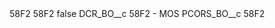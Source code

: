 <?xml version="1.0" encoding="UTF-8"?>
<CustomMetadata xmlns="http://soap.sforce.com/2006/04/metadata" xmlns:xsi="http://www.w3.org/2001/XMLSchema-instance" xmlns:xsd="http://www.w3.org/2001/XMLSchema">
    <description>58F2</description>
    <label>58F2</label>
    <protected>false</protected>
    <values>
        <field>DCR_BO__c</field>
        <value xsi:type="xsd:string">58F2 - MOS</value>
    </values>
    <values>
        <field>PCORS_BO__c</field>
        <value xsi:type="xsd:string">58F2</value>
    </values>
</CustomMetadata>
